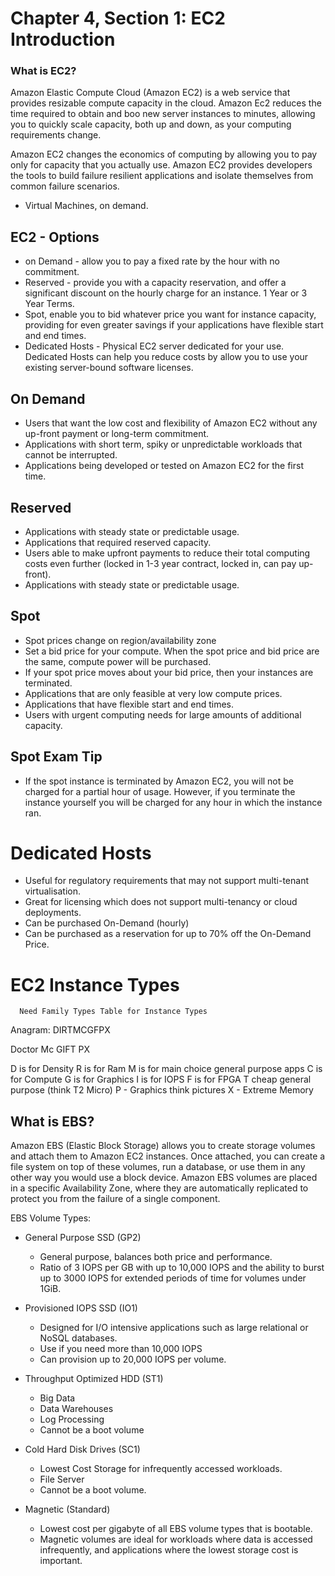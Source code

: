 # Chapter 4, Section 1: EC2 Introduction

### What is EC2?

Amazon Elastic Compute Cloud (Amazon EC2) is a web service that provides resizable compute capacity in the cloud. Amazon Ec2 reduces the time required to obtain and boo new server instances to minutes, allowing you to quickly scale capacity, both up and down, as your computing requirements change.

Amazon EC2 changes the economics of computing by allowing you to pay only for capacity that you actually use. Amazon EC2 provides developers the tools to build failure resilient applications and isolate themselves from common failure scenarios.

- Virtual Machines, on demand.

## EC2 - Options

- on Demand - allow you to pay a fixed rate by the hour with no commitment.
- Reserved - provide you with a capacity reservation, and offer a significant discount on the hourly charge for an instance. 1 Year or 3 Year Terms.
- Spot, enable you to bid whatever price you want for instance capacity, providing for even greater savings if your applications have flexible start and end times.
- Dedicated Hosts - Physical EC2 server dedicated for your use. Dedicated Hosts can help you reduce costs by allow you to use your existing server-bound software licenses.

## On Demand

- Users that want the low cost and flexibility of Amazon EC2 without any up-front payment or long-term commitment.
- Applications with short term, spiky or unpredictable workloads that cannot be interrupted.
- Applications being developed or tested on Amazon EC2 for the first time.

## Reserved

- Applications with steady state or predictable usage.
- Applications that required reserved capacity.
- Users able to make upfront payments to reduce their total computing costs even further (locked in 1-3 year contract, locked in, can pay up-front).
- Applications with steady state or predictable usage.

## Spot

- Spot prices change on region/availability zone
- Set a bid price for your compute. When the spot price and bid price are the same, compute power will be purchased.
- If your spot price moves about your bid price, then your instances are terminated.
- Applications that are only feasible at very low compute prices.
- Applications that have flexible start and end times.
- Users with urgent computing needs for large amounts of additional capacity.

## Spot Exam Tip
- If the spot instance is terminated by Amazon EC2, you will not be charged for a partial hour of usage. However, if you terminate the instance yourself you will be charged for any hour in which the instance ran.

# Dedicated Hosts

- Useful for regulatory requirements that may not support multi-tenant virtualisation.
- Great for licensing which does not support multi-tenancy or cloud deployments.
- Can be purchased On-Demand (hourly)
- Can be purchased as a reservation for up to 70% off the On-Demand Price.

# EC2 Instance Types

```
  Need Family Types Table for Instance Types
```

Anagram: DIRTMCGFPX

Doctor Mc GIFT PX

D is for Density
R is for Ram
M is for main choice general purpose apps
C is for Compute
G is for Graphics
I is for IOPS
F is for FPGA
T cheap general purpose (think T2 Micro)
P - Graphics think pictures
X - Extreme Memory

## What is EBS?

Amazon EBS (Elastic Block Storage) allows you to create storage volumes and attach them to Amazon EC2 instances. Once attached, you can create a file system on top of these volumes, run a database, or use them in any other way you would use a block device. Amazon EBS volumes are placed in a specific Availability Zone, where they are automatically replicated to protect you from the failure of a single component.

EBS Volume Types:

- General Purpose SSD (GP2)
  - General purpose, balances both price and performance.
  - Ratio of 3 IOPS per GB with up to 10,000 IOPS and the ability to burst up to 3000 IOPS for extended periods of time for volumes under 1GiB.

- Provisioned IOPS SSD (IO1)
  - Designed for I/O intensive applications such as large relational or NoSQL databases.
  - Use if you need more than 10,000 IOPS
  - Can provision up to 20,000 IOPS per volume.

- Throughput Optimized HDD (ST1)
  - Big Data
  - Data Warehouses
  - Log Processing
  - Cannot be a boot volume

- Cold Hard Disk Drives (SC1)
  - Lowest Cost Storage for infrequently accessed workloads.
  - File Server
  - Cannot be a boot volume.

- Magnetic (Standard)
  - Lowest cost per gigabyte of all EBS volume types that is bootable.
  - Magnetic volumes are ideal for workloads where data is accessed infrequently, and applications where the lowest storage cost is important.

##
